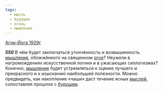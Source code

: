 ```yaml
---
tags:
  - мысль
  - будущее
  - огонь
  - мышление
---
```


[Агни-Йога 1929г](/agni/1929)

___550___
В чём будет заключаться утончённость и возвышенность [мышления](/tag/#[мышление](/tag/#мышление)), обожжённого на священном [огне](/tag/#огонь)? Неужели в нагромождениях искусственной логики и в ужасающих силлогизмах? Конечно, [мышление](/tag/#мышление) будет устремляться к оценке лучшего и прекрасного и к изысканию наибольшей полезности. Можно предвидеть, как накопление «чаши» даст течение ясных [мыслей](/tag/#мысль), сопоставляя прошлое с [будущим](/tag/#будущее).